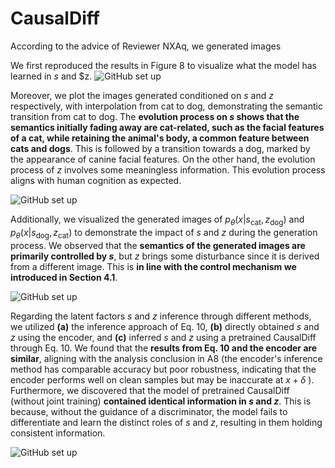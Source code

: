 # CausalDiff
According to the advice of Reviewer NXAq, we generated images 

We first reproduced the results in Figure 8 to visualize what the model has learned in $s$ and $z.
![GitHub set up](https://github.com/ZhangMingKun1/CausalDiff/blob/main/generated_images/fig_cases.png "Generated images of cases")
</center> <!--结束居中对齐-->


Moreover, we plot the images generated conditioned on $s$ and $z$ respectively, with interpolation from cat to dog, demonstrating the semantic transition from cat to dog. The **evolution process on $s$ shows that the semantics initially fading away are cat-related, such as the facial features of a cat, while retaining the animal's body, a common feature between cats and dogs**. This is followed by a transition towards a dog, marked by the appearance of canine facial features. On the other hand, the evolution process of $z$ involves some meaningless information. This evolution process aligns with human cognition as expected.

![GitHub set up](https://github.com/ZhangMingKun1/CausalDiff/blob/main/generated_images/fig_interpolation_CausalDiff.png "Generated images resulting from the interpolation using CausalDiff")
</center> <!--结束居中对齐-->


Additionally, we visualized the generated images of $p_{\theta}(x|s_{\text{cat}}, z_{\text{dog}})$ and $p_{\theta}(x|s_{\text{dog}}, z_{\text{cat}})$ to demonstrate the impact of $s$ and $z$ during the generation process. We observed that the **semantics of the generated images are primarily controlled by $s$**, but $z$ brings some disturbance since it is derived from a different image. This is **in line with the control mechanism we introduced in Section 4.1**.


![GitHub set up](https://github.com/ZhangMingKun1/CausalDiff/blob/main/generated_images/fig_interpolation_encoder.png "Generated images resulting from the interpolation using the encoder of CausalDiff")
</center> <!--结束居中对齐-->

Regarding the latent factors $s$ and $z$ inference through different methods, we utilized **(a)** the inference approach of Eq. 10, **(b)** directly obtained $s$ and $z$ using the encoder, and **(c)** inferred $s$ and $z$ using a pretrained CausalDiff through Eq. 10. We found that the **results from Eq. 10 and the encoder are similar**, aligning with the analysis conclusion in A8 (the encoder's inference method has comparable accuracy but poor robustness, indicating that the encoder performs well on clean samples but may be inaccurate at $x + \delta$ ). Furthermore, we discovered that the model of pretrained CausalDiff (without joint training) **contained identical information in $s$ and $z$**. This is because, without the guidance of a discriminator, the model fails to differentiate and learn the distinct roles of $s$ and $z$, resulting in them holding consistent information.

![GitHub set up](https://github.com/ZhangMingKun1/CausalDiff/blob/main/generated_images/fig_interpolation_pretrain.png "Generated images resulting from the interpolation using the pretrained CausalDiff")
</center> <!--结束居中对齐-->
